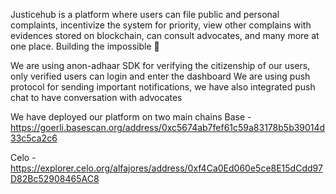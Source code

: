 Justicehub is a platform where users can file public and personal complaints, incentivize the system for priority, view other complains with evidences stored on blockchain, can consult advocates, and many more at one place. Building the impossible 💪

We are using anon-adhaar SDK for verifying the citizenship of our users, only verified users can login and enter the dashboard
We are using push protocol for sending important notifications, we have also integrated push chat to have conversation with advocates

We have deployed our platform on two main chains
Base - https://goerli.basescan.org/address/0xc5674ab7fef61c59a83178b5b39014d33c5ca2c6

Celo - https://explorer.celo.org/alfajores/address/0xf4Ca0Ed060e5ce8E15dCdd97D82Bc52908465AC8
